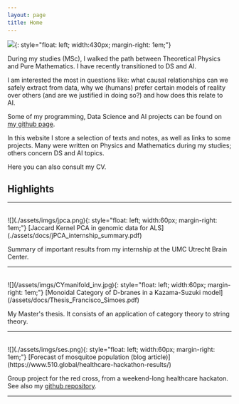```yaml
---
layout: page
title: Home
---
```


![](/assets/imgs/formalishPhoto.jpg){: style="float: left; width:430px; margin-right: 1em;"}


During my studies (MSc), I walked the path between Theoretical Physics and Pure Mathematics. I have recently transitioned to DS and AI.

I am interested the most in questions like: what causal relationships can we safely extract from data, why we (humans) prefer certain models of reality over others (and are we justified in doing so?) and how does this relate to AI.

Some of my programming, Data Science and AI projects can be found on [my github page](https://github.com/francisco-simoes).

In this website I store a selection of texts and notes, as well as links to some projects.
Many were written on Physics and Mathematics during my studies; others concern DS and AI topics.

Here you can also consult my CV.

## Highlights

---------------------

<br />
![](./assets/imgs/jpca.png){: style="float: left; width:60px; margin-right: 1em;"}
[Jaccard Kernel PCA in genomic data for ALS](./assets/docs/jPCA_internship_summary.pdf)

Summary of important results from my internship at the UMC Utrecht Brain Center.
<br />

---------------------

<br />
![](/assets/imgs/CYmanifold_inv.jpg){: style="float: left; width:60px; margin-right: 1em;"}
[Monoidal Category of D-branes in a Kazama-Suzuki  model](/assets/docs/Thesis_Francisco_Simoes.pdf)

My Master's thesis. It consists of an application of category theory to string theory.
<br />

---------------------

<br />
![](./assets/imgs/ses.png){: style="float: left; width:60px; margin-right: 1em;"}
[Forecast of mosquitoe population (blog article)](https://www.510.global/healthcare-hackathon-results/)

Group project for the red cross, from a weekend-long healthcare hackaton. See also my [github repository](https://github.com/francisco-simoes/exponential_smoothing-mosquitoes_hackaton). 
<br />

---------------------
